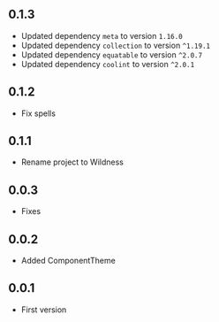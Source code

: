 ## 0.1.3

- Updated dependency `meta` to version `1.16.0`
- Updated dependency `collection` to version `^1.19.1`
- Updated dependency `equatable` to version `^2.0.7`
- Updated dependency `coolint` to version `^2.0.1`

## 0.1.2

- Fix spells

## 0.1.1

- Rename project to Wildness

## 0.0.3

- Fixes

## 0.0.2

- Added ComponentTheme

## 0.0.1

- First version